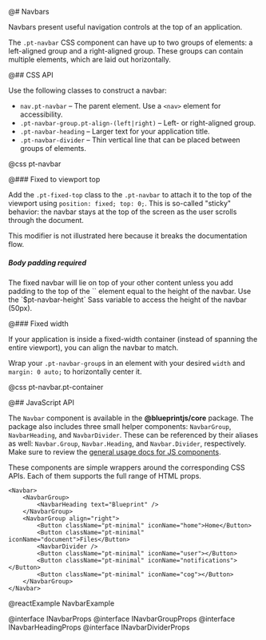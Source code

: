 @# Navbars

Navbars present useful navigation controls at the top of an application.

The `.pt-navbar` CSS component can have up to two groups of elements: a left-aligned group and a
right-aligned group. These groups can contain multiple elements, which are laid out horizontally.

@## CSS API

Use the following classes to construct a navbar:

- `nav.pt-navbar` &ndash; The parent element. Use a `<nav>` element for accessibility.
- `.pt-navbar-group.pt-align-(left|right)` &ndash; Left- or right-aligned group.
- `.pt-navbar-heading` &ndash; Larger text for your application title.
- `.pt-navbar-divider` &ndash; Thin vertical line that can be placed between groups of elements.

@css pt-navbar

@### Fixed to viewport top

Add the `.pt-fixed-top` class to the `.pt-navbar` to attach it to the top of the viewport using
`position: fixed; top: 0;`. This is so-called "sticky" behavior: the navbar stays at the top of the
screen as the user scrolls through the document.

This modifier is not illustrated here because it breaks the documentation flow.

<div class="pt-callout pt-intent-danger pt-icon-error">
    <h5>Body padding required</h5>
    The fixed navbar will lie on top of your other content unless you add padding to the top of the
    `<body>` element equal to the height of the navbar. Use the `$pt-navbar-height` Sass variable to
    access the height of the navbar (50px).
</div>

@### Fixed width

If your application is inside a fixed-width container (instead of spanning the entire viewport), you
can align the navbar to match.

Wrap your `.pt-navbar-group`s in an element with your desired `width` and `margin: 0 auto;` to
horizontally center it.

@css pt-navbar.pt-container

@## JavaScript API

The `Navbar` component is available in the __@blueprintjs/core__ package. The
package also includes three small helper components: `NavbarGroup`,
`NavbarHeading`, and `NavbarDivider`. These can be referenced by their aliases
as well: `Navbar.Group`, `Navbar.Heading`, and `Navbar.Divider`, respectively.
Make sure to review the [general usage docs for JS components](#blueprint.usage).

These components are simple wrappers around the corresponding CSS APIs. Each of
them supports the full range of HTML props.

```tsx
<Navbar>
    <NavbarGroup>
        <NavbarHeading text="Blueprint" />
    </NavbarGroup>
    <NavbarGroup align="right">
        <Button className="pt-minimal" iconName="home">Home</Button>
        <Button className="pt-minimal" iconName="document">Files</Button>
        <NavbarDivider />
        <Button className="pt-minimal" iconName="user"></Button>
        <Button className="pt-minimal" iconName="notifications"></Button>
        <Button className="pt-minimal" iconName="cog"></Button>
    </NavbarGroup>
</Navbar>
```

@reactExample NavbarExample

@interface INavbarProps
@interface INavbarGroupProps
@interface INavbarHeadingProps
@interface INavbarDividerProps
